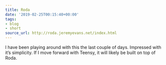 ```yaml
---
title: Roda
date: '2019-02-25T00:15:40+00:00'
tags:
- blog
- short
source_url: http://roda.jeremyevans.net/index.html
---
```


I have been playing around with this the last couple of days. Impressed with it’s simplicity. If I move forward with Teensy, it will likely be built on top of Roda.

